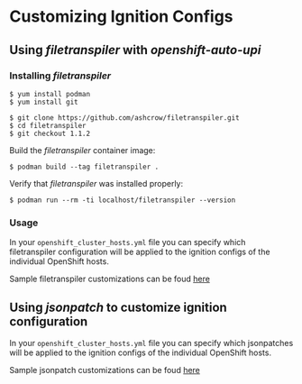 # Customizing Ignition Configs

## Using *filetranspiler* with *openshift-auto-upi*

### Installing *filetranspiler*

```
$ yum install podman
$ yum install git
```

```
$ git clone https://github.com/ashcrow/filetranspiler.git
$ cd filetranspiler
$ git checkout 1.1.2
```
Build the *filetranspiler* container image:

```
$ podman build --tag filetranspiler .
```

Verify that *filetranspiler* was installed properly:

```
$ podman run --rm -ti localhost/filetranspiler --version
```

### Usage

In your `openshift_cluster_hosts.yml` file you can specify which filetranspiler configuration will be applied to the ignition configs of the individual OpenShift hosts.

Sample filetranspiler customizations can be foud [here](examples/ignition/filetranspiler/)

## Using *jsonpatch* to customize ignition configuration

In your `openshift_cluster_hosts.yml` file you can specify which jsonpatches will be applied to the ignition configs of the individual OpenShift hosts.

Sample jsonpatch customizations can be foud [here](examples/ignition/jsonpatch/)
